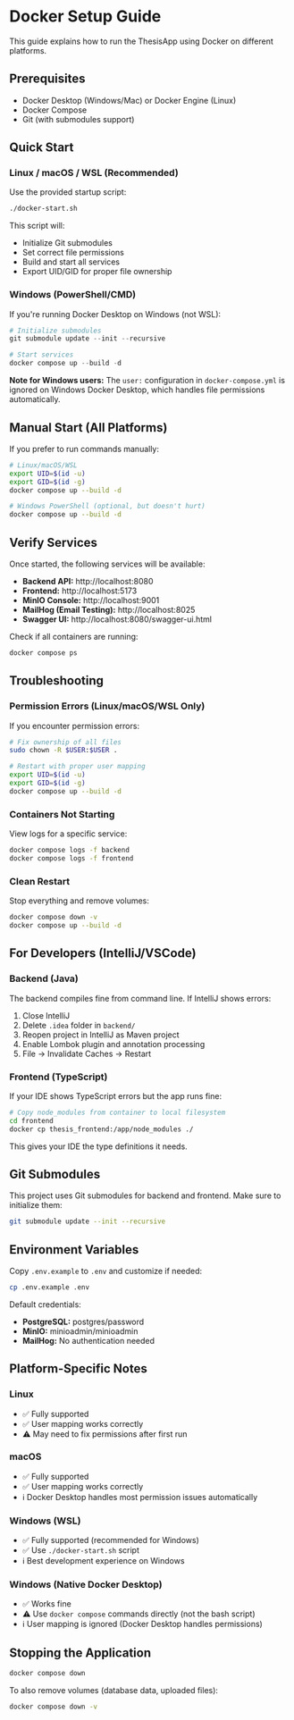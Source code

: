 # Docker Setup Guide

This guide explains how to run the ThesisApp using Docker on different platforms.

## Prerequisites

- Docker Desktop (Windows/Mac) or Docker Engine (Linux)
- Docker Compose
- Git (with submodules support)

## Quick Start

### Linux / macOS / WSL (Recommended)

Use the provided startup script:

```bash
./docker-start.sh
```

This script will:
- Initialize Git submodules
- Set correct file permissions
- Build and start all services
- Export UID/GID for proper file ownership

### Windows (PowerShell/CMD)

If you're running Docker Desktop on Windows (not WSL):

```powershell
# Initialize submodules
git submodule update --init --recursive

# Start services
docker compose up --build -d
```

**Note for Windows users:** The `user:` configuration in `docker-compose.yml` is ignored on Windows Docker Desktop, which handles file permissions automatically.

## Manual Start (All Platforms)

If you prefer to run commands manually:

```bash
# Linux/macOS/WSL
export UID=$(id -u)
export GID=$(id -g)
docker compose up --build -d

# Windows PowerShell (optional, but doesn't hurt)
docker compose up --build -d
```

## Verify Services

Once started, the following services will be available:

- **Backend API:** http://localhost:8080
- **Frontend:** http://localhost:5173
- **MinIO Console:** http://localhost:9001
- **MailHog (Email Testing):** http://localhost:8025
- **Swagger UI:** http://localhost:8080/swagger-ui.html

Check if all containers are running:

```bash
docker compose ps
```

## Troubleshooting

### Permission Errors (Linux/macOS/WSL Only)

If you encounter permission errors:

```bash
# Fix ownership of all files
sudo chown -R $USER:$USER .

# Restart with proper user mapping
export UID=$(id -u)
export GID=$(id -g)
docker compose up --build -d
```

### Containers Not Starting

View logs for a specific service:

```bash
docker compose logs -f backend
docker compose logs -f frontend
```

### Clean Restart

Stop everything and remove volumes:

```bash
docker compose down -v
docker compose up --build -d
```

## For Developers (IntelliJ/VSCode)

### Backend (Java)

The backend compiles fine from command line. If IntelliJ shows errors:

1. Close IntelliJ
2. Delete `.idea` folder in `backend/`
3. Reopen project in IntelliJ as Maven project
4. Enable Lombok plugin and annotation processing
5. File → Invalidate Caches → Restart

### Frontend (TypeScript)

If your IDE shows TypeScript errors but the app runs fine:

```bash
# Copy node_modules from container to local filesystem
cd frontend
docker cp thesis_frontend:/app/node_modules ./
```

This gives your IDE the type definitions it needs.

## Git Submodules

This project uses Git submodules for backend and frontend. Make sure to initialize them:

```bash
git submodule update --init --recursive
```

## Environment Variables

Copy `.env.example` to `.env` and customize if needed:

```bash
cp .env.example .env
```

Default credentials:
- **PostgreSQL:** postgres/password
- **MinIO:** minioadmin/minioadmin
- **MailHog:** No authentication needed

## Platform-Specific Notes

### Linux
- ✅ Fully supported
- ✅ User mapping works correctly
- ⚠️ May need to fix permissions after first run

### macOS
- ✅ Fully supported
- ✅ User mapping works correctly
- ℹ️ Docker Desktop handles most permission issues automatically

### Windows (WSL)
- ✅ Fully supported (recommended for Windows)
- ✅ Use `./docker-start.sh` script
- ℹ️ Best development experience on Windows

### Windows (Native Docker Desktop)
- ✅ Works fine
- ⚠️ Use `docker compose` commands directly (not the bash script)
- ℹ️ User mapping is ignored (Docker Desktop handles permissions)

## Stopping the Application

```bash
docker compose down
```

To also remove volumes (database data, uploaded files):

```bash
docker compose down -v
```
